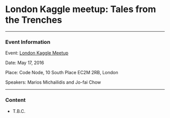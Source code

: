 # London Kaggle meetup: Tales from the Trenches

---

### Event Information

Event: [London Kaggle Meetup](http://www.meetup.com/London-Kaggle-Meetup/events/230934393/)

Date: May 17, 2016

Place: Code Node, 10 South Place EC2M 2RB, London 

Speakers: Marios Michailidis and Jo-fai Chow

---

### Content

- T.B.C.


